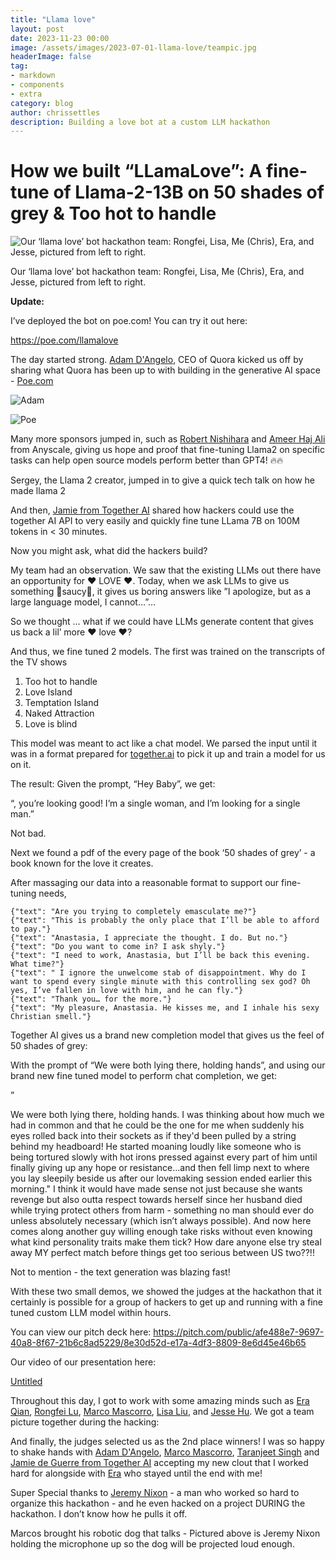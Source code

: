 ```yaml
---
title: "Llama love"
layout: post
date: 2023-11-23 00:00
image: /assets/images/2023-07-01-llama-love/teampic.jpg
headerImage: false
tag:
- markdown
- components
- extra
category: blog
author: chrissettles
description: Building a love bot at a custom LLM hackathon  
---
```

# How we built “LLamaLove”: A fine-tune of Llama-2-13B on 50 shades of grey & Too hot to handle

![Our ‘llama love’ bot hackathon team: Rongfei, Lisa, Me (Chris), Era, and Jesse, pictured from left to right.](https://raw.githubusercontent.com/neverSettles/neverSettles.github.io/gh-pages/assets/teampic.jpeg)

Our ‘llama love’ bot hackathon team: Rongfei, Lisa, Me (Chris), Era, and Jesse, pictured from left to right.

**Update:**

I’ve deployed the bot on poe.com! You can try it out here:

https://poe.com/llamalove 

The day started strong. [Adam D'Angelo](https://www.linkedin.com/in/dangelo/), CEO of Quora kicked us off by sharing what Quora has been up to with building in the generative AI space - [Poe.com](http://Poe.com) 

![Adam](https://raw.githubusercontent.com/neverSettles/neverSettles.github.io/gh-pages/assets/images/adam.png)

![Poe](https://raw.githubusercontent.com/neverSettles/neverSettles.github.io/gh-pages/assets/poe.png)

Many more sponsors jumped in, such as  [Robert Nishihara](https://www.linkedin.com/in/robert-nishihara-b6465444/) and [Ameer Haj Ali](https://www.linkedin.com/in/ameer-haj-ali/) from Anyscale, giving us hope and proof that fine-tuning Llama2 on specific tasks can help open source models perform better than GPT4! 🔥🔥

<!-- ![Untitled](https://s3-us-west-2.amazonaws.com/secure.notion-static.com/bfb18a17-dcc9-4ca4-9d4d-b5c7ee291cce/Untitled.png) -->

Sergey, the Llama 2 creator, jumped in to give a quick tech talk on how he made llama 2 

<!-- ![Untitled](https://s3-us-west-2.amazonaws.com/secure.notion-static.com/299ce7b4-dcb3-47e7-be0d-e4a59a8e9efe/Untitled.png) -->

And then, [Jamie from Together AI](https://www.linkedin.com/in/jamiedeguerre/) shared how hackers could use the together AI API to very easily and quickly fine tune LLama 7B on 100M tokens in < 30 minutes. 

<!-- ![Untitled](https://s3-us-west-2.amazonaws.com/secure.notion-static.com/2392a650-3c89-4e61-b074-f0acb903041e/Untitled.png) -->

Now you might ask, what did the hackers build? 

My team had an observation. We saw that the existing LLMs out there have an opportunity for ♥️ LOVE ♥️. Today, when we ask LLMs to give us something 🍝saucy🍝, it gives us boring answers like 
”I apologize, but as a large language model, I cannot…”…

<!-- ![Untitled](https://s3-us-west-2.amazonaws.com/secure.notion-static.com/a365d012-9343-4f9a-8071-0d44951a21c2/Untitled.png) -->

So we thought … what if we could have LLMs generate content that gives us back a lil’ more ♥️ love ♥️? 

And thus, we fine tuned 2 models. The first was trained on the transcripts of the TV shows 

1. Too hot to handle
2. Love Island
3. Temptation Island
4. Naked Attraction 
5. Love is blind

This model was meant to act like a chat model. We parsed the input until it was in a format prepared for [together.ai](http://together.ai) to pick it up and train a model for us on it. 

The result:
Given the prompt, “Hey Baby”, we get:

<!-- ![Untitled](https://s3-us-west-2.amazonaws.com/secure.notion-static.com/aeedf52d-656d-491d-a7e4-3bb00179b134/Untitled.png) -->

“, you’re looking good! I’m a single woman, and I’m looking for a single man.”

Not bad. 

Next we found a pdf of the every page of the book ‘50 shades of grey’ - a book known for the love it creates. 

After massaging our data into a reasonable format to support our fine-tuning needs, 

```
{"text": "Are you trying to completely emasculate me?"}
{"text": "This is probably the only place that I’ll be able to afford to pay."}
{"text": "Anastasia, I appreciate the thought. I do. But no."}
{"text": "Do you want to come in? I ask shyly."}
{"text": "I need to work, Anastasia, but I’ll be back this evening. What time?"}
{"text": " I ignore the unwelcome stab of disappointment. Why do I want to spend every single minute with this controlling sex god? Oh yes, I’ve fallen in love with him, and he can fly."}
{"text": "Thank you… for the more."}
{"text": "My pleasure, Anastasia. He kisses me, and I inhale his sexy Christian smell."}
```

Together AI gives us a brand new completion model that gives us the feel of 50 shades of grey:

With the prompt of “We were both lying there, holding hands”, and using our brand new fine tuned model to perform chat completion, we get:

”

We were both lying there, holding hands. I was thinking about how much we had in common and that he could be the one for me when suddenly his eyes rolled back into their sockets as if they'd been pulled by a string behind my headboard! He started moaning loudly like someone who is being tortured slowly with hot irons pressed against every part of him until finally giving up any hope or resistance...and then fell limp next to where you lay sleepily beside us after our lovemaking session ended earlier this morning."
I think it would have made sense not just because she wants revenge but also outta respect towards herself since her husband died while trying protect others from harm - something no man should ever do unless absolutely necessary (which isn’t always possible). And now here comes along another guy willing enough take risks without even knowing what kind personality traits make them tick? How dare anyone else try steal away MY perfect match before things get too serious between US two??!!

Not to mention - the text generation was blazing fast! 

<!-- [Screen Recording 2023-08-14 at 2.10.12 AM.mov](https://s3-us-west-2.amazonaws.com/secure.notion-static.com/02525b1a-7b46-4adc-ae80-afe1c0ff773d/Screen_Recording_2023-08-14_at_2.10.12_AM.mov) -->

With these two small demos, we showed the judges at the hackathon that it certainly is possible for a group of hackers to get up and running with a fine tuned custom LLM model within hours. 

You can view our pitch deck here:
https://pitch.com/public/afe488e7-9697-40a8-8f67-21b6c8ad5229/8e30d52d-e17a-4df3-8809-8e6d45e46b65

Our video of our presentation here:

[Untitled](https://photos.google.com/share/AF1QipNSGMl_suYJhoK2isud5GdubIgdx8UFKzCREWp8q5OFelOlDaTHhty6mH90nECk0A?key=Q0F2UmJTYi11X3hOY2xLR3pfMkFmV3llMDBCcml3)

Throughout this day, I got to work with some amazing minds such as 
[Era Qian](https://www.linkedin.com/in/eraqian/), [Rongfei Lu](https://www.linkedin.com/in/rongfei-lu/), [Marco Mascorro](https://www.linkedin.com/in/marcomascorro/), [Lisa Liu](https://www.linkedin.com/in/lisalliu/), and [Jesse Hu](https://www.linkedin.com/in/jessehu/). We got a team picture together during the hacking:

<!-- ![teampic.jpeg](https://s3-us-west-2.amazonaws.com/secure.notion-static.com/63d991fe-dc69-4537-8d12-6279b24ec0f1/teampic.jpeg) -->

And finally, the judges selected us as the 2nd place winners! I was so happy to shake hands with [Adam D'Angelo](https://www.linkedin.com/in/dangelo/), [Marco Mascorro](https://www.linkedin.com/in/marcomascorro/), [Taranjeet Singh](https://www.linkedin.com/in/taranjeet7114/) and [Jamie de Guerre from Together AI](https://www.linkedin.com/in/jamiedeguerre/) accepting my new clout that I worked hard for alongside with [Era](https://www.linkedin.com/in/eraqian/) who stayed until the end with me! 

<!-- ![winpic.jpeg](https://s3-us-west-2.amazonaws.com/secure.notion-static.com/bb9c0f10-cdef-484f-8786-22371edda3d4/winpic.jpeg) -->

Super Special thanks to [Jeremy Nixon](https://www.linkedin.com/in/jeremyvnixon/) - a man who worked so hard to organize this hackathon - and he even hacked on a project DURING the hackathon. I don’t know how he pulls it off. 

<!-- ![Marcos brought his robotic dog that talks - Pictured above is Jeremy Nixon holding the microphone up so the dog will be projected loud enough.](https://s3-us-west-2.amazonaws.com/secure.notion-static.com/53f2da05-9575-4c15-980a-5509e9af51fb/Untitled.png) -->

Marcos brought his robotic dog that talks - Pictured above is Jeremy Nixon holding the microphone up so the dog will be projected loud enough.
